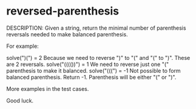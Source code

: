 # reversed-parenthesis

DESCRIPTION:
Given a string, return the minimal number of parenthesis reversals needed to make balanced parenthesis.

For example:

solve(")(") = 2 Because we need to reverse ")" to "(" and "(" to ")". These are 2 reversals. 
solve("(((())") = 1 We need to reverse just one "(" parenthesis to make it balanced.
solve("(((") = -1 Not possible to form balanced parenthesis. Return -1.
Parenthesis will be either "(" or ")".

More examples in the test cases.

Good luck.
